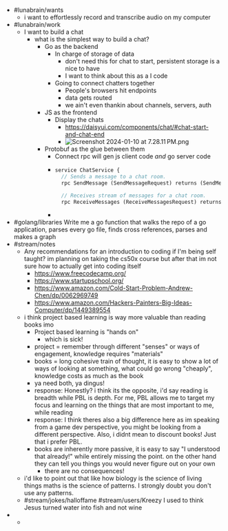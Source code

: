 - #lunabrain/wants
	- i want to effortlessly record and transcribe audio on my computer
- #lunabrain/work
	- I want to build a chat
		- what is the simplest way to build a chat?
			- Go as the backend
				- In charge of storage of data
					- don't need this for chat to start, persistent storage is a nice to have
					- I want to think about this as a I code
				- Going to connect chatters together
					- People's browsers hit endpoints
					- data gets routed
					- we ain't even thankin about channels, servers, auth
			- JS as the frontend
				- Display the chats
					- https://daisyui.com/components/chat/#chat-start-and-chat-end
					- ![Screenshot 2024-01-10 at 7.28.11 PM.png](../assets/Screenshot_2024-01-10_at_7.28.11 PM_1704943708714_0.png)
			- Protobuf as the glue between them
				- Connect rpc will gen js client code _and_ go server code
				- ```protobuf
				  service ChatService {
				    // Sends a message to a chat room.
				    rpc SendMessage (SendMessageRequest) returns (SendMessageResponse);
				  
				    // Receives stream of messages for a chat room.
				    rpc ReceiveMessages (ReceiveMessagesRequest) returns (stream Message);
				  ```
				-
- #golang/libraries Write me a go function that walks the repo of a go application, parses every go file, finds cross references, parses and makes a graph
- #stream/notes
	- ​Any recommendations for an introduction to coding if I'm being self taught? im planning on taking the cs50x course but after that im not sure how to actually get into coding itself
		- https://www.freecodecamp.org/
		- https://www.startupschool.org/
		- https://www.amazon.com/Cold-Start-Problem-Andrew-Chen/dp/0062969749
		- https://www.amazon.com/Hackers-Painters-Big-Ideas-Computer/dp/1449389554
	- ​i think project based learning is way more valuable than reading books imo
		- Project based learning is "hands on"
			- which is sick!
		- project = remember through different "senses" or ways of engagement, knowledge requires "materials"
		- books = long cohesive train of thought, it is easy to show a lot of ways of looking at something, what could go wrong "cheaply", knowledge costs as much as the book
		- ya need both, ya dingus!
		- response: ​Honestly? i think its the opposite, i'd say reading is breadth while PBL is depth. For me, PBL allows me to target my focus and learning on the things that are most important to me, while reading
		- response: I think theres also a big difference here as im speaking from a game dev perspective, you might be looking from a different perspective. Also, i didnt mean to discount books! Just that i prefer PBL.
		- ​books are inherently more passive, it is easy to say "I understood that already!" while entirely missing the point. on the other hand they can tell you things you would never figure out on your own
			- there are no consequences!
	- ​i'd like to point out that like how biology is the science of living things maths is the science of patterns. I strongly doubt you don't use any patterns.
	- #stream/jokes/halloffame #stream/users/Kreezy ​I used to think Jesus turned water into fish and not wine
-
	-